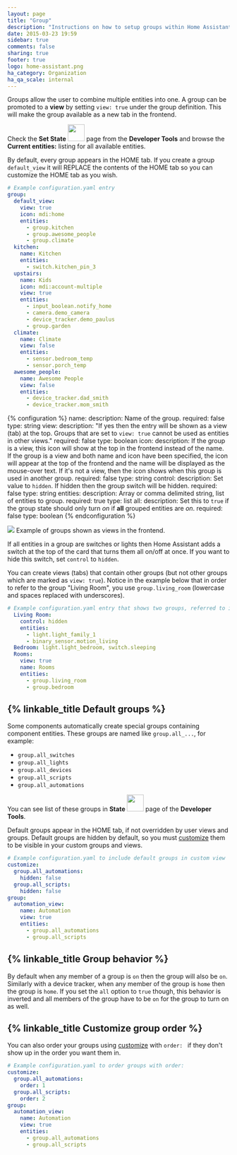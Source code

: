 ```yaml
---
layout: page
title: "Group"
description: "Instructions on how to setup groups within Home Assistant."
date: 2015-03-23 19:59
sidebar: true
comments: false
sharing: true
footer: true
logo: home-assistant.png
ha_category: Organization
ha_qa_scale: internal
---
```


Groups allow the user to combine multiple entities into one. A group can be promoted to a **view** by setting `view: true` under the group definition. This will make the group available as a new tab in the frontend.

Check the **Set State** <img src='/images/screenshots/developer-tool-states-icon.png' class='no-shadow' height='38' /> page from the **Developer Tools** and browse the **Current entities:** listing for all available entities.

By default, every group appears in the HOME tab. If you create a group `default_view` it will REPLACE the contents of the HOME tab so you can customize the HOME tab as you wish.

```yaml
# Example configuration.yaml entry
group:
  default_view:
    view: true
    icon: mdi:home
    entities:
      - group.kitchen
      - group.awesome_people
      - group.climate
  kitchen:
    name: Kitchen
    entities:
      - switch.kitchen_pin_3
  upstairs:
    name: Kids
    icon: mdi:account-multiple
    view: true
    entities:
      - input_boolean.notify_home
      - camera.demo_camera
      - device_tracker.demo_paulus
      - group.garden
  climate:
    name: Climate
    view: false
    entities:
      - sensor.bedroom_temp
      - sensor.porch_temp
  awesome_people:
    name: Awesome People
    view: false
    entities:
      - device_tracker.dad_smith
      - device_tracker.mom_smith
```

{% configuration %}
name:
  description: Name of the group.
  required: false
  type: string
view:
  description: "If yes then the entry will be shown as a view (tab) at the top. Groups that are set to `view: true` cannot be used as entities in other views."
  required: false
  type: boolean
icon:
  description: If the group is a view, this icon will show at the top in the frontend instead of the name. If the group is a view and both name and icon have been specified, the icon will appear at the top of the frontend and the name will be displayed as the mouse-over text. If it's not a view, then the icon shows when this group is used in another group.
  required: false
  type: string
control:
  description: Set value to `hidden`. If hidden then the group switch will be hidden.
  required: false
  type: string
entities:
  description: Array or comma delimited string, list of entities to group.
  required: true
  type: list
all:
  description: Set this to `true` if the group state should only turn *on* if **all** grouped entities are *on*.
  required: false
  type: boolean
{% endconfiguration %}

<p class='img'>
<img src='/images/blog/2016-01-release-12/views.png'>
Example of groups shown as views in the frontend.
</p>

If all entities in a group are switches or lights then Home Assistant adds a switch at the top of the card that turns them all on/off at once. If you want to hide this switch, set `control` to `hidden`.

You can create views (tabs) that contain other groups (but not other groups which are marked as `view: true`).
Notice in the example below that in order to refer to the group "Living Room", you use `group.living_room` (lowercase and spaces replaced with underscores).

```yaml
# Example configuration.yaml entry that shows two groups, referred to in a view group (tab)
  Living Room:
    control: hidden
    entities:
      - light.light_family_1
      - binary_sensor.motion_living
  Bedroom: light.light_bedroom, switch.sleeping
  Rooms:
    view: true
    name: Rooms
    entities:
      - group.living_room
      - group.bedroom
```

## {% linkable_title Default groups %}

Some components automatically create special groups containing component entities. These groups are named like `group.all_...`, for example:

- `group.all_switches`
- `group.all_lights`
- `group.all_devices`
- `group.all_scripts`
- `group.all_automations`

You can see list of these groups in  **State** <img src='/images/screenshots/developer-tool-states-icon.png' class='no-shadow' height='38' /> page of the **Developer Tools**.

Default groups appear in the HOME tab, if not overridden by user views and groups. Default groups are hidden by default, so you must [customize](/docs/configuration/customizing-devices/) them to be visible in your custom groups and views.

```yaml
# Example configuration.yaml to include default groups in custom view
customize:
  group.all_automations:
    hidden: false
  group.all_scripts:
    hidden: false
group:
  automation_view:
    name: Automation
    view: true
    entities:
      - group.all_automations
      - group.all_scripts
```

## {% linkable_title Group behavior %}

By default when any member of a group is `on` then the group will also be `on`. Similarly with a device tracker, when any member of the group is `home` then the group is `home`. If you set the `all` option to `true` though, this behavior is inverted and all members of the group have to be `on` for the group to turn on as well.

## {% linkable_title Customize group order %}
You can also order your groups using [customize](/docs/configuration/customizing-devices/) with `order: ` if they don't show up in the order you want them in.

```yaml
# Example configuration.yaml to order groups with order:
customize:
  group.all_automations:
    order: 1
  group.all_scripts:
    order: 2
group:
  automation_view:
    name: Automation
    view: true
    entities:
      - group.all_automations
      - group.all_scripts
```
